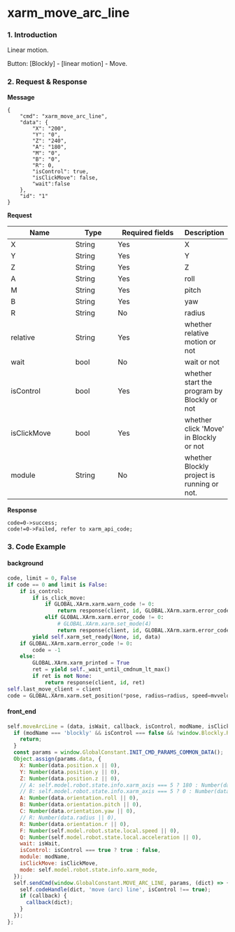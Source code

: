 # xarm_move_arc_line

### 1. Introduction

Linear motion.

Button: \[Blockly] - \[linear motion] - Move.

### 2. Request & Response

**Message**

```
{
    "cmd": "xarm_move_arc_line",
    "data": {
        "X": "200",
        "Y": "0",
        "Z": "240",
        "A": "180",
        "M": "0",
        "B": "0",
        "R": 0,
        "isControl": true,
        "isClickMove": false,
        "wait":false
    },
    "id": "1"
}
```
**Request**

<table data-full-width="true"><thead><tr><th width="136">Name</th><th width="85">Type</th><th width="144">Required fields</th><th>Description</th></tr></thead><tbody><tr><td>X</td><td>String</td><td>Yes</td><td>X</td></tr><tr><td>Y</td><td>String</td><td>Yes</td><td>Y</td></tr><tr><td>Z</td><td>String</td><td>Yes</td><td>Z</td></tr><tr><td>A</td><td>String</td><td>Yes</td><td>roll</td></tr><tr><td>M</td><td>String</td><td>Yes</td><td>pitch</td></tr><tr><td>B</td><td>String</td><td>Yes</td><td>yaw</td></tr><tr><td>R</td><td>String</td><td>No</td><td>radius</td></tr><tr><td>relative</td><td>String</td><td>Yes</td><td>whether relative motion or not</td></tr><tr><td>wait</td><td>bool</td><td>No</td><td>wait or not</td></tr><tr><td>isControl</td><td>bool</td><td>Yes</td><td>whether start the program by Blockly or not</td></tr><tr><td>isClickMove</td><td>bool</td><td>Yes</td><td>whether click 'Move' in Blockly or not</td></tr><tr><td>module</td><td>String</td><td>No</td><td>whether Blockly project is running or not.</td></tr></tbody></table>

**Response**

```
code=0->success;
code!=0->Failed, refer to xarm_api_code;
```


### 3. Code Example

#### background

```python
code, limit = 0, False
if code == 0 and limit is False:
    if is_control:
        if is_click_move:
            if GLOBAL.XArm.xarm.warn_code != 0:
                return response(client, id, GLOBAL.XArm.xarm.error_code)
            elif GLOBAL.XArm.xarm.error_code != 0:
                # GLOBAL.XArm.xarm.set_mode(4)
                return response(client, id, GLOBAL.XArm.xarm.error_code)
        yield self.xarm_set_ready(None, id, data)
    if GLOBAL.XArm.xarm.error_code != 0:
        code = -1
    else:
        GLOBAL.XArm.xarm_printed = True
        ret = yield self._wait_until_cmdnum_lt_max()
        if ret is not None:
            return response(client, id, ret)
self.last_move_client = client
code = GLOBAL.XArm.xarm.set_position(*pose, radius=radius, speed=mvvelo, mvacc=mvacc, mvtime=mvtime,is_radian=False, relative=relative)
```

#### front\_end

```javascript
self.moveArcLine = (data, isWait, callback, isControl, modName, isClickMove) => {
  if (modName === 'blockly' && isControl === false && !window.Blockly.Running) {
    return;
  }
  const params = window.GlobalConstant.INIT_CMD_PARAMS_COMMON_DATA();
  Object.assign(params.data, {
    X: Number(data.position.x || 0),
    Y: Number(data.position.y || 0),
    Z: Number(data.position.z || 0),
    // A: self.model.robot.state.info.xarm_axis === 5 ? 180 : Number(data.orientation.roll || 0),
    // B: self.model.robot.state.info.xarm_axis === 5 ? 0 : Number(data.orientation.pitch || 0),
    A: Number(data.orientation.roll || 0),
    B: Number(data.orientation.pitch || 0),
    C: Number(data.orientation.yaw || 0),
    // R: Number(data.radius || 0),
    R: Number(data.orientation.r || 0),
    F: Number(self.model.robot.state.local.speed || 0),
    Q: Number(self.model.robot.state.local.acceleration || 0),
    wait: isWait,
    isControl: isControl === true ? true : false,
    module: modName,
    isClickMove: isClickMove,
    mode: self.model.robot.state.info.xarm_mode,
  });
  self.sendCmd(window.GlobalConstant.MOVE_ARC_LINE, params, (dict) => {
    self.codeHandle(dict, 'move (arc) line', isControl !== true);
    if (callback) {
      callback(dict);
    }
  });
};
```
